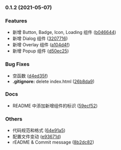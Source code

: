 ### 0.1.2 (2021-05-07)

### Features

-   新增 Button, Badge, Icon, Loading 组件 ([b046644](https://github.com/rancui/vant-react/commit/b0466442fc1dcd005cc1b090bdeb5036164f1a8b))
-   新增 Dialog 组件 ([3207716](https://github.com/rancui/vant-react/commit/3207716257739da4e15a44bf21938804a5c12166))
-   新增 Overlay 组件 ([a104d4f](https://github.com/rancui/vant-react/commit/a104d4feb081e88dbee4b8c3356f6906859102be))
-   新增 Popup 组件 ([d50ec25](https://github.com/rancui/vant-react/commit/d50ec25f31e3f8bbd542c402f6e3faef2f5940e5))

### Bug Fixes

-   空函数 ([d4ed35f](https://github.com/rancui/vant-react/commit/d4ed35f85a57f51ae8eeabb3f2143d8eba54f728))
-   **.gitignore:** delete index.html ([26b8da9](https://github.com/rancui/vant-react/commit/26b8da9c13ea3431220c82a95296c3869bf353be))

### Docs

-   README 中添加新增组件的标识 ([59ecf52](https://github.com/rancui/vant-react/commit/59ecf52458998e1130b4b1956f1eaa28fcb226cf))

### Others

-   代码规范和格式 ([64e91a5](https://github.com/rancui/vant-react/commit/64e91a57b35c2b614c64a38bb9996ad70dc1320b))
-   配置文件变动 ([e93671d](https://github.com/rancui/vant-react/commit/e93671d5f7ea717806a634f957c52323df863614))
-   rEADME & Commit message ([8b2dc82](https://github.com/rancui/vant-react/commit/8b2dc82ea36a6471d39910e9f237defe5f41306a))
